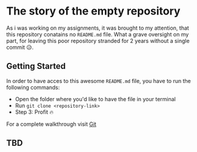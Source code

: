 
# The story of the empty repository
As i was working on my assignments, it was brought to my attention, that this repository conatains no ```README.md``` file. 
What a grave oversight on my part, for leaving this poor repository stranded for 2 years without a single commit 😥.

## Getting Started
In order to have acces to this awesome ```README.md``` file, you have to run the following commands:
* Open the folder where you'd like to have the file in your terminal
* Run ```git clone <repository-link>```
* Step 3: Profit 🔥

For a complete walkthrough visit [Git](https://www.youtube.com/watch?v=iik25wqIuFo)

## TBD 
